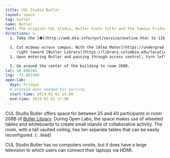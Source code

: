 ```yaml
---
title: CUL Studio Butler
layout: space
tag: butler
name: Butler
text: The original CUL Studio, Butler hosts talks and the famous Friday Open Lab.
directions: >-
  1. Take the [❶](http://web.mta.info/nyct/service/oneline.htm) to 116th St.  Columbia University.

  1. Cut midway across campus. With the [Alma Mater](https://undergrad.admissions.columbia.edu/photo/alma-mater-22) statue to your left, turn
     right toward [Butler Library](https://library.columbia.edu/locations/butler.html).
  1. Upon entering Butler and passing through access control, turn left.

  1. Go around the center of the building to room 208B.
lat: 40.806205
lng: -73.963308
open-lab:
  days: Fridays
  # pretend date needed for parsing.
  start-time: 2019-01-01 15:00
  end-time: 2019-01-01 17:00
---
```


CUL Studio Butler offers space for between 25 and 40 participants in room 208B
of [Butler Library](https://library.columbia.edu/locations/butler.html). During
Open Labs, the space makes use of wheeled tables and whiteboards to create
small islands of collaborative activity. The room, with a tall vaulted ceiling, has ten separate tables that can be easily reconfigured.
{: .lead}

CUL Studio Butler has no computers onsite, but it does have a large television
to which users can connect their laptops via HDMI. 



